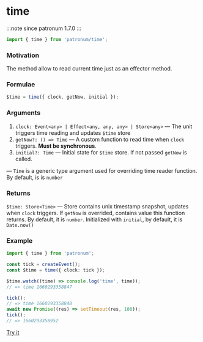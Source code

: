 # time

:::note since
patronum 1.7.0
:::

```ts
import { time } from 'patronum/time';
```

### Motivation

The method allow to read current time just as an effector method.

### Formulae

```ts
$time = time({ clock, getNow, initial });
```

### Arguments

1. `clock: Event<any> | Effect<any, any, any> | Store<any>` — The unit triggers time reading and updates `$time` store
2. `getNow?: () => Time` — A custom function to read time when `clock` triggers. **Must be synchronous**.
3. `initial?: Time` — Initial state for `$time` store. If not passed `getNow` is called.

— `Time` is a generic type argument used for overriding time reader function. By default, is is `number`

### Returns

`$time: Store<Time>` — Store contains unix timestamp snapshot, updates when `clock` triggers.
If `getNow` is overrided, contains value this function returns.
By default, it is `number`.
Initialized with `initial`, by default, it is `Date.now()`

### Example

```ts
import { time } from 'patronum';

const tick = createEvent();
const $time = time({ clock: tick });

$time.watch((time) => console.log('time', time));
// => time 1660293358847

tick();
// => time 1660293358848
await new Promise((res) => setTimeout(res, 100));
tick();
// => 1660293358952
```

[Try it](https://share.effector.dev/VuhhzWKE)
